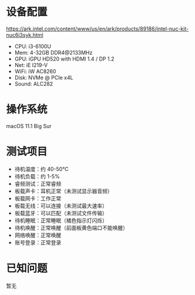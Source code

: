 # 设备配置
https://ark.intel.com/content/www/us/en/ark/products/89186/intel-nuc-kit-nuc6i3syk.html

* CPU: i3-6100U
* Mem: 4-32GB DDR4@2133MHz
* GPU: iGPU HD520 with HDMI 1.4 / DP 1.2
* Net: iE I219-V
* WiFi: iW AC8260
* Disk: NVMe @ PCIe x4L
* Sound:  ALC282


# 操作系统
macOS 11.1 Big Sur

# 测试项目
* 待机温度：约 40-50°C
* 待机负载：约 1-5%
* 睿频测试：正常睿频
* 板载声卡：耳机正常（未测试显示器音频）
* 板载网卡：工作正常
* 板载无线：可以连接（未测试最大速率）
* 板载蓝牙：可以匹配（未测试文件传输）
* 待机睡眠：正常睡眠（橘色指示灯闪烁）
* 待机唤醒：正常唤醒（前面板黄色端口不能唤醒）
* 网络唤醒：正常唤醒
* 账号登录：正常登录

# 已知问题
暂无
